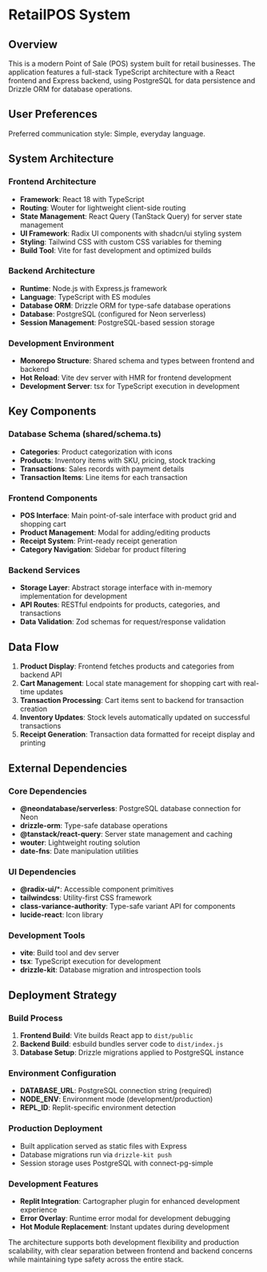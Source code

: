 # RetailPOS System

## Overview

This is a modern Point of Sale (POS) system built for retail businesses. The application features a full-stack TypeScript architecture with a React frontend and Express backend, using PostgreSQL for data persistence and Drizzle ORM for database operations.

## User Preferences

Preferred communication style: Simple, everyday language.

## System Architecture

### Frontend Architecture
- **Framework**: React 18 with TypeScript
- **Routing**: Wouter for lightweight client-side routing
- **State Management**: React Query (TanStack Query) for server state management
- **UI Framework**: Radix UI components with shadcn/ui styling system
- **Styling**: Tailwind CSS with custom CSS variables for theming
- **Build Tool**: Vite for fast development and optimized builds

### Backend Architecture
- **Runtime**: Node.js with Express.js framework
- **Language**: TypeScript with ES modules
- **Database ORM**: Drizzle ORM for type-safe database operations
- **Database**: PostgreSQL (configured for Neon serverless)
- **Session Management**: PostgreSQL-based session storage

### Development Environment
- **Monorepo Structure**: Shared schema and types between frontend and backend
- **Hot Reload**: Vite dev server with HMR for frontend development
- **Development Server**: tsx for TypeScript execution in development

## Key Components

### Database Schema (shared/schema.ts)
- **Categories**: Product categorization with icons
- **Products**: Inventory items with SKU, pricing, stock tracking
- **Transactions**: Sales records with payment details
- **Transaction Items**: Line items for each transaction

### Frontend Components
- **POS Interface**: Main point-of-sale interface with product grid and shopping cart
- **Product Management**: Modal for adding/editing products
- **Receipt System**: Print-ready receipt generation
- **Category Navigation**: Sidebar for product filtering

### Backend Services
- **Storage Layer**: Abstract storage interface with in-memory implementation for development
- **API Routes**: RESTful endpoints for products, categories, and transactions
- **Data Validation**: Zod schemas for request/response validation

## Data Flow

1. **Product Display**: Frontend fetches products and categories from backend API
2. **Cart Management**: Local state management for shopping cart with real-time updates
3. **Transaction Processing**: Cart items sent to backend for transaction creation
4. **Inventory Updates**: Stock levels automatically updated on successful transactions
5. **Receipt Generation**: Transaction data formatted for receipt display and printing

## External Dependencies

### Core Dependencies
- **@neondatabase/serverless**: PostgreSQL database connection for Neon
- **drizzle-orm**: Type-safe database operations
- **@tanstack/react-query**: Server state management and caching
- **wouter**: Lightweight routing solution
- **date-fns**: Date manipulation utilities

### UI Dependencies
- **@radix-ui/***: Accessible component primitives
- **tailwindcss**: Utility-first CSS framework
- **class-variance-authority**: Type-safe variant API for components
- **lucide-react**: Icon library

### Development Tools
- **vite**: Build tool and dev server
- **tsx**: TypeScript execution for development
- **drizzle-kit**: Database migration and introspection tools

## Deployment Strategy

### Build Process
1. **Frontend Build**: Vite builds React app to `dist/public`
2. **Backend Build**: esbuild bundles server code to `dist/index.js`
3. **Database Setup**: Drizzle migrations applied to PostgreSQL instance

### Environment Configuration
- **DATABASE_URL**: PostgreSQL connection string (required)
- **NODE_ENV**: Environment mode (development/production)
- **REPL_ID**: Replit-specific environment detection

### Production Deployment
- Built application served as static files with Express
- Database migrations run via `drizzle-kit push`
- Session storage uses PostgreSQL with connect-pg-simple

### Development Features
- **Replit Integration**: Cartographer plugin for enhanced development experience
- **Error Overlay**: Runtime error modal for development debugging
- **Hot Module Replacement**: Instant updates during development

The architecture supports both development flexibility and production scalability, with clear separation between frontend and backend concerns while maintaining type safety across the entire stack.